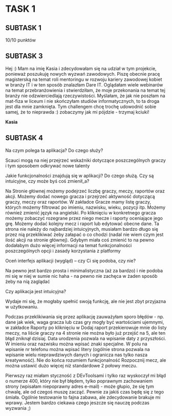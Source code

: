 TASK 1 
===
SUBTASK 1
---
10/10 punktów

SUBTASK 3
---
Hej :) Mam na imię Kasia i zdecydowałam się na udział w tym projekcie, ponieważ poszukuję nowych wyzwań zawodowych. Piszę obecnie pracę magisterską na temat roli mentoringu w rozwoju kariery zawodowej kobiet w branży IT i w ten sposób znalazłam Dare IT. Oglądałam wiele webinarów na temat przebranżowienia i stwierdziłam, że moje przekonania na temat tej branży nie odzwierciedlają rzeczywistości. Myślałam, że jak nie poszłam na mat-fiza w liceum i nie skończyłam studiów informatycznych, to ta droga jest dla mnie zamknięta. Tym challengem chcę trochę udowodnić sobie samej, że to nieprawda :) zobaczymy jak mi pójdzie - trzymaj kciuki!

**Kasia**

SUBTASK 4
---
Na czym polega ta aplikacja? Do czego służy?

Scauci mogą na niej przejrzeć wskaźniki dotyczące poszczególnych graczy i tym sposobem odkrywać nowe talenty

Jakie funkcjonalności znajdują się w aplikacji? Do czego służą. Czy są intuicyjne, czy może byś coś zmienił_a?

Na Stronie głównej możemy podejrzeć liczbę graczy, meczy, raportów oraz akcji. Możemy dodać nowego gracza i przejrzeć aktywność dotyczącą graczy, meczy oraz raportów.
W zakładce Gracze mamy listę graczy, których możemy filtrować po imieniu, nazwisku, wieku, pozycji itp. Możemy również zmienić język na angielski. Po kliknięciu w konkretnego gracza możemy zobaczyć rozegrane przez niego mecze i raporty oceniające jego grę. Możemy dodać kolejny mecz i raport lub edytować obecne dane. Ta strona nie należy do najbardziej intuicyjnych, musiałam bardzo długo się przez nią przeklikiwać żeby załapać o co chodzi (nadal nie wiem czym jest ilość akcji na stronie głównej). Gdybym miała coś zmienić to na pewno dodałabym dużo więcej informacji na temat funkcjonalności poszczególnych opcji i zasady korzystania z platformy

Oceń interfejs aplikacji (wygląd) – czy Ci się podoba, czy nie?

Na pewno jest bardzo prosta i minimalistyczna (aż za bardzo) i nie podoba mi się w niej w sumie nic haha - na pewno nie zachęca w żaden sposób żeby na nią zaglądać

Czy aplikacja jest intuicyjna?

Wydaje mi się, że mogłaby spełnić swoją funkcję, ale nie jest zbyt przyjazna w użytkowaniu.

Podczas przeklikiwania się przez aplikację zauważyłam sporo błędów - np. dane jak wiek, waga gracza lub czas gry mogły być wartościami ujemnymi, w zakładce Raporty po kliknięciu w Dodaj raport przekierowuje mnie do listy meczy, na liście graczy na 4 stronie nie można było już przejść na 5, ale ten błąd zniknął dzisiaj. Data urodzenia pozwala na wpisanie daty z przyszłości. W imieniu oraz nazwisku można wpisać znaki specjalne. W polu na wpisanie nr telefonu można wpisać litery (ogólnie strona pozwala na wpisanie wielu nieprawdziwych danych i ogranicza nas tylko nasza kreatywność). Nie do końca rozumiem funkcjonalność Rozpocznij mecz, ale można ustawić dużo więcej niż standardowe 2 połowy meczu. 

Pierwszy raz miałam styczność z DEvToolsami i tylko raz wyskoczył mi błąd o numerze 400, który nie był błędem, tylko poprawnym zachowaniem strony (wpisałam niepoprawny adres e-mail) - może głupio, że się tym chwalę, ale od czegoś muszę zacząć. Pewnie za jakiś czas będę się z tego śmiała. Ogólnie testowanie to fajna zabawa, ale zdecydowanie brakuje mi wprawy. Jestem bardzo ciekawa czego jeszcze się nauczę podczas wyzwania ;)
